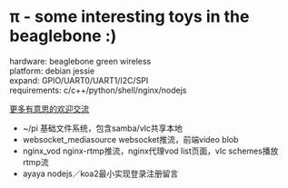 π - some interesting toys in the beaglebone :)
===

hardware: beaglebone green wireless   
platform: debian jessie   
expand: GPIO/UART0/UART1/I2C/SPI   
requirements: c/c++/python/shell/nginx/nodejs    

[更多有意思的欢迎交流](/issues/new)
* ~/pi 基础文件系统，包含samba/vlc共享本地
* websocket_mediasource websocket推流，前端video blob
* nginx_vod nginx-rtmp推流，nginx代理vod list页面，vlc schemes播放rtmp流
* ayaya nodejs／koa2最小实现登录注册留言